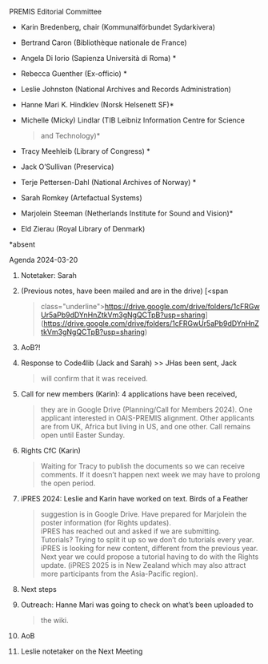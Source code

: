 PREMIS Editorial Committee

-   Karin Bredenberg, chair (Kommunalförbundet Sydarkivera)

-   Bertrand Caron (Bibliothèque nationale de France) 

-   Angela Di Iorio (Sapienza Università di Roma) \*

-   Rebecca Guenther (Ex-officio) \*

-   Leslie Johnston (National Archives and Records Administration)

-   Hanne Mari K. Hindklev (Norsk Helsenett SF)\*

-   Michelle (Micky) Lindlar (TIB Leibniz Information Centre for Science
    > and Technology)\*

-   Tracy Meehleib (Library of Congress) \*

-   Jack O’Sullivan (Preservica)

-   Terje Pettersen-Dahl (National Archives of Norway) \* 

-   Sarah Romkey (Artefactual Systems) 

-   Marjolein Steeman (Netherlands Institute for Sound and Vision)\* 

-   Eld Zierau (Royal Library of Denmark)

\*absent

Agenda 2024-03-20

1.  Notetaker: Sarah

2.  (Previous notes, have been mailed and are in the drive) [<span
    > class="underline">https://drive.google.com/drive/folders/1cFRGwUr5aPb9dDYnHnZtkVm3gNgQCTpB?usp=sharing</span>](https://drive.google.com/drive/folders/1cFRGwUr5aPb9dDYnHnZtkVm3gNgQCTpB?usp=sharing)

3.  AoB?!

4.  Response to Code4lib (Jack and Sarah) &gt;&gt; JHas been sent, Jack
    > will confirm that it was received.

5.  Call for new members (Karin): 4 applications have been received,
    > they are in Google Drive (Planning/Call for Members 2024). One
    > applicant interested in OAIS-PREMIS alignment. Other applicants
    > are from UK, Africa but living in US, and one other. Call remains
    > open until Easter Sunday.

6.  Rights CfC (Karin)  
    > Waiting for Tracy to publish the documents so we can receive
    > comments. If it doesn’t happen next week we may have to prolong
    > the open period.

7.  iPRES 2024: Leslie and Karin have worked on text. Birds of a Feather
    > suggestion is in Google Drive. Have prepared for Marjolein the
    > poster information (for Rights updates).  
    > iPRES has reached out and asked if we are submitting.  
    > Tutorials? Trying to split it up so we don’t do tutorials every
    > year. iPRES is looking for new content, different from the
    > previous year. Next year we could propose a tutorial having to do
    > with the Rights update. (iPRES 2025 is in New Zealand which may
    > also attract more participants from the Asia-Pacific region).

8.  Next steps

9.  Outreach: Hanne Mari was going to check on what’s been uploaded to
    > the wiki.

10. AoB

11. Leslie notetaker on the Next Meeting
